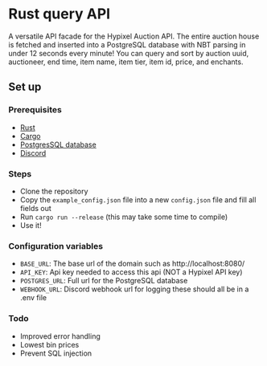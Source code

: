 # Rust query API
A versatile API facade for the Hypixel Auction API. The entire auction house is fetched and inserted into a PostgreSQL database with NBT parsing in under 12 seconds every minute! You can query and sort by auction uuid, auctioneer, end time, item name, item tier, item id, price, and enchants.

## Set up
### Prerequisites
- [Rust](https://www.rust-lang.org/tools/install)
- [Cargo](https://doc.rust-lang.org/cargo/getting-started/installation.html)
- [PostgresSQL database](https://www.postgresql.org/)
- [Discord](https://discord.com/)

### Steps
- Clone the repository
- Copy the `example_config.json` file into a new `config.json` file and fill all fields out
- Run `cargo run --release` (this may take some time to compile)
- Use it!

### Configuration variables
- `BASE_URL`: The base url of the domain such as http://localhost:8080/
- `API_KEY`: Api key needed to access this api (NOT a Hypixel API key)
- `POSTGRES_URL`: Full url for the PostgreSQL database
- `WEBHOOK_URL`: Discord webhook url for logging
these should all be in a .env file

### Todo
- Improved error handling
- Lowest bin prices
- Prevent SQL injection